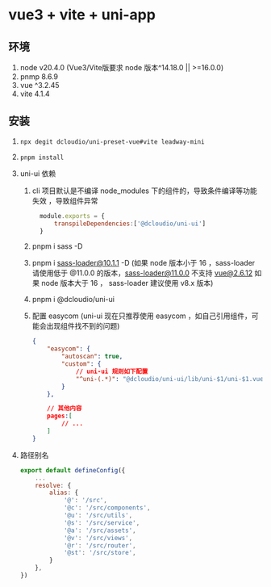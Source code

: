 # vue3 + vite + uni-app

## 环境

1. node v20.4.0 (Vue3/Vite版要求 node 版本^14.18.0 || >=16.0.0)
2. pnmp 8.6.9
3. vue ^3.2.45
4. vite 4.1.4

## 安装

1. `npx degit dcloudio/uni-preset-vue#vite leadway-mini`
2. `pnpm install`
3. uni-ui 依赖
   1. cli 项目默认是不编译 node_modules 下的组件的，导致条件编译等功能失效 ，导致组件异常

      ```vue.config.js
        module.exports = {
            transpileDependencies:['@dcloudio/uni-ui']
        }
      ```

   2. pnpm i sass -D
   3. pnpm i sass-loader@10.1.1 -D (如果 node 版本小于 16 ，sass-loader 请使用低于 @11.0.0 的版本，sass-loader@11.0.0 不支持 vue@2.6.12 如果 node 版本大于 16 ， sass-loader 建议使用 v8.x 版本)
   4. pnpm i @dcloudio/uni-ui
   5. 配置 easycom (uni-ui 现在只推荐使用 easycom ，如自己引用组件，可能会出现组件找不到的问题)

        ```pages.json
        {
            "easycom": {
                "autoscan": true,
                "custom": {
                    // uni-ui 规则如下配置
                    "^uni-(.*)": "@dcloudio/uni-ui/lib/uni-$1/uni-$1.vue"
                }
            },

            // 其他内容
            pages:[
                // ...
            ]
        }
        ```

4. 路径别名

    ```vue.config.js
    export default defineConfig({
        ...
        resolve: {
            alias: {
                '@': '/src',
                '@c': '/src/components',
                '@u': '/src/utils',
                '@s': '/src/service',
                '@a': '/src/assets',
                '@v': '/src/views',
                '@r': '/src/router',
                '@st': '/src/store',
            }
        },
    })
    ```
